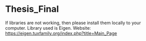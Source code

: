 # Thesis_Final

If libraries are not working, then please install them locally to your computer. 
Library used is Eigen. Website: https://eigen.tuxfamily.org/index.php?title=Main_Page
